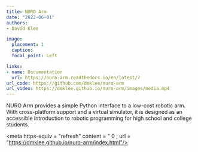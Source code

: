 ```yaml
---
title: NURO Arm
date: "2022-06-01"
authors:
- David Klee

image:
  placement: 1
  caption: 
  focal_point: Left 

links:
- name: Documentation
  url: https://nuro-arm.readthedocs.io/en/latest/?
url_code: https://github.com/dmklee/nuro-arm
url_video: https://dmklee.github.io/nuro-arm/images/media.mp4
---
```


NURO Arm provides a simple Python interface to a low-cost robotic arm.  With cross-platform
support and a virtual simulator, it is designed as an accessible introduction
to robotic programming for high school and college students.

<meta https-equiv = "refresh" content = " 0 ; url = "https://dmklee.github.io/nuro-arm/index.html"/>
